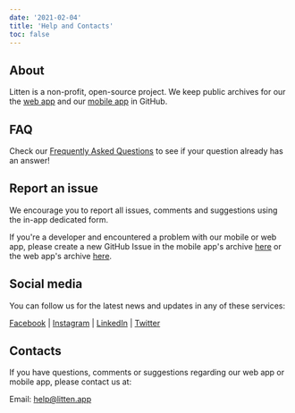 ```yaml
---
date: '2021-02-04'
title: 'Help and Contacts'
toc: false
---
```


## About

Litten is a non-profit, open-source project. We keep public archives for our
the [web app][webapp] and our [mobile app][mobileapp] in GitHub.

## FAQ

Check our [Frequently Asked Questions][faq] to see if your question already has
an answer!

## Report an issue

We encourage you to report all issues, comments and suggestions using the in-app
dedicated form.

If you're a developer and encountered a problem with our mobile or web app,
please create a new GitHub Issue in the mobile app's archive
[here][mobileappissue] or the web app's archive [here][webappissue].

## Social media

You can follow us for the latest news and updates in any of these services:

[Facebook][facebook] |
[Instagram][instagram] |
[LinkedIn][linkedin] |
[Twitter][twitter]

## Contacts

If you have questions, comments or suggestions regarding our web app or mobile
app, please contact us at:

Email: [help@litten.app][helpmail]

<!-- References -->

[faq]: /faq
[helpmail]: mailto:help@litten.app
[mobileapp]: https://github.com/joaocarmo/litten-app
[mobileappissue]: https://github.com/joaocarmo/litten-app/issues/new
[webapp]: https://github.com/joaocarmo/litten-web
[webappissue]: https://github.com/joaocarmo/litten-web/issues/new
[facebook]: https://www.facebook.com/littenapp
[instagram]: https://www.instagram.com/littenapp
[linkedin]: https://www.linkedin.com/company/litten
[twitter]: https://twitter.com/littenapp
